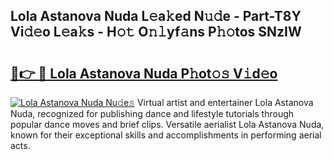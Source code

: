 ## Lola Astanova Nuda L𝚎a𝚔ed N𝚞𝚍e - Part-T8Y Vi𝚍𝚎o L𝚎a𝚔s - H𝚘𝚝 O𝚗𝚕yf𝚊ns P𝚑𝚘tos SNzIW

# <h2><a href="http://kfcqqo.oniu.top/?m=Lola+Astanova+Nuda">🔗👉 🔴 Lola Astanova Nuda P𝚑ot𝚘𝚜 V𝚒d𝚎o</a></h2>

[![Lola Astanova Nuda Nu𝚍e𝚜](https://i.imgur.com/0qMVB7G.gif)](http://kfcqqo.oniu.top/?m=Lola+Astanova+Nuda)
Virtual artist and entertainer Lola Astanova Nuda, recognized for publishing dance and lifestyle tutorials through popular dance moves and brief clips. Versatile aerialist Lola Astanova Nuda, known for their exceptional skills and accomplishments in performing aerial acts.  
